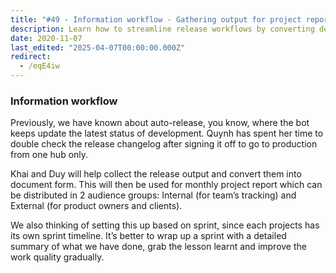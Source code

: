 ```yaml
---
title: "#49 - Information workflow - Gathering output for project report"
description: Learn how to streamline release workflows by converting development updates into clear sprint-based reports for internal teams and external clients.
date: 2020-11-07
last_edited: "2025-04-07T00:00:00.000Z"
redirect:
  - /eqE4iw
---
```


### Information workflow

Previously, we have known about auto-release, you know, where the bot keeps update the latest status of development. Quynh has spent her time to double check the release changelog after signing it off to go to production from one hub only.

Khai and Duy will help collect the release output and convert them into document form. This will then be used for monthly project report which can be distributed in 2 audience groups: Internal (for team’s tracking) and External (for product owners and clients).

We also thinking of setting this up based on sprint, since each projects has its own sprint timeline. It’s better to wrap up a sprint with a detailed summary of what we have done, grab the lesson learnt and improve the work quality gradually.
